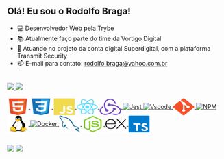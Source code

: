 ## Olá! Eu sou o Rodolfo Braga!

- 💻 Desenvolvedor Web pela Trybe
- 📚 Atualmente faço parte do time da Vortigo Digital
- :mag_right: Atuando no projeto da conta digital Superdigital, com a plataforma Transmit Security
- 📫 E-mail para contato: rodolfo.braga@yahoo.com.br

<br>
<div>
  <a href="https://github.com/rodolfo-braga">
  <img height="180em" src="https://github-readme-stats.vercel.app/api?username=rodolfo-braga&show_icons=true&theme=prussian&include_all_commits=true"/>
  <img height="180em" src="https://github-readme-stats.vercel.app/api/top-langs/?username=rodolfo-braga&layout=compact&card_width=240&langs_count=7&theme=prussian"/>
</div>

<div><br>
  <img align="center" alt="HTML" height="40" width="50" src="https://raw.githubusercontent.com/devicons/devicon/master/icons/html5/html5-original.svg">
  <img align="center" alt="CSS" height="40" width="50" src="https://raw.githubusercontent.com/devicons/devicon/master/icons/css3/css3-original.svg">
  <img align="center" alt="Js" height="40" width="50" src="https://raw.githubusercontent.com/devicons/devicon/master/icons/javascript/javascript-plain.svg">
  <img align="center" alt="React" height="40" width="50" src="https://raw.githubusercontent.com/devicons/devicon/master/icons/react/react-original.svg">
  <img align="center" alt="Redux" height="40" width="50" src="https://raw.githubusercontent.com/devicons/devicon/master/icons/redux/redux-original.svg">
  <img align="center" alt="Jest" height="40" width="50" src="https://cdn.jsdelivr.net/gh/devicons/devicon/icons/jest/jest-plain.svg">
  <img align="center" alt="Vscode" height="40" width="50" src="https://cdn.jsdelivr.net/gh/devicons/devicon/icons/vscode/vscode-original.svg">
  <img align="center" alt="Git" height="40" width="50" src="https://raw.githubusercontent.com/devicons/devicon/master/icons/git/git-original.svg">
  <img align="center" alt="NPM" height="40" width="50" src="https://cdn.jsdelivr.net/gh/devicons/devicon/icons/npm/npm-original-wordmark.svg">
  <img align="center" alt="Linux" height="40" width="50" src="https://raw.githubusercontent.com/devicons/devicon/master/icons/linux/linux-original.svg">
  <img align="center" alt="Docker" height="40" width="50" src="https://cdn.jsdelivr.net/gh/devicons/devicon/icons/docker/docker-original.svg" />
  <img align="center" alt="MySQL" height="40" width="50" src="https://github.com/devicons/devicon/blob/master/icons/mysql/mysql-original.svg" />
  <img align="center" alt="Nodejs" height="40" width="50" src="https://github.com/devicons/devicon/blob/master/icons/nodejs/nodejs-original.svg" />
  <img align="center" alt="Express" height="40" width="50" src="https://github.com/devicons/devicon/blob/master/icons/express/express-original.svg" />
  <img align="center" alt="Typescript" height="40" width="50" src="https://github.com/devicons/devicon/blob/master/icons/typescript/typescript-original.svg" />
</div>
 
##
<div>
  <a href="https://www.linkedin.com/in/rodolfo-braga-pereira/" target="_blank"><img src="https://img.shields.io/badge/-LinkedIn-%230077B5?style=for-the-badge&logo=linkedin&logoColor=white" target="_blank"></a>
  <a href = "mailto:contatorodolfo.braga@yahoo.com.br"><img src="https://img.shields.io/badge/Yahoo!-6001D2?style=for-the-badge&logo=Yahoo!&logoColor=white" target="_blank"></a> 
</div>
